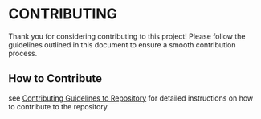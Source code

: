 # CONTRIBUTING

Thank you for considering contributing to this project! Please follow the guidelines outlined in this document to ensure a smooth contribution process.


## How to Contribute

see [Contributing Guidelines to Repository](document/contributing-to-repository.md) for detailed instructions on how to contribute to the repository.
